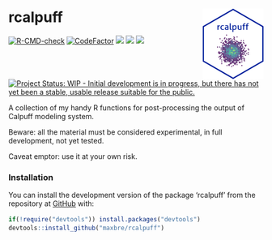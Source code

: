 
<!-- README.md is generated from README.Rmd. Please edit that file -->

# rcalpuff <img src="man/figures/logo.png" align="right" height="139" />

<!-- badges: start -->

[![R-CMD-check](https://github.com/maxbre/rcalpuff/actions/workflows/R-CMD-check.yaml/badge.svg)](https://github.com/maxbre/rcalpuff/actions/workflows/R-CMD-check.yaml)
[![CodeFactor](https://www.codefactor.io/repository/github/maxbre/rcalpuff/badge/main)](https://www.codefactor.io/repository/github/maxbre/rcalpuff/overview/main)
[![](https://img.shields.io/badge/devel%20version-0.0.1-blue.svg)](https://github.com/maxbre/rcalpuff)
[![](https://img.shields.io/badge/lifecycle-experimental-orange.svg)](https://lifecycle.r-lib.org/articles/stages.html#experimental)
[![](https://img.shields.io/github/languages/code-size/maxbre/rcalpuff.svg)](https://github.com/maxbre/rcalpuff)
[![Project Status: WIP - Initial development is in progress, but there
has not yet been a stable, usable release suitable for the
public.](https://www.repostatus.org/badges/latest/wip.svg)](https://www.repostatus.org/#wip)

<!-- badges: end -->

A collection of my handy R functions for post-processing the output of
Calpuff modeling system.

Beware: all the material must be considered experimental, in full
development, not yet tested.

Caveat emptor: use it at your own risk.

### Installation

You can install the development version of the package ‘rcalpuff’ from
the repository at [GitHub](https://github.com/maxbre/rcalpuff/) with:

``` r
if(!require("devtools")) install.packages("devtools")
devtools::install_github("maxbre/rcalpuff")
```

